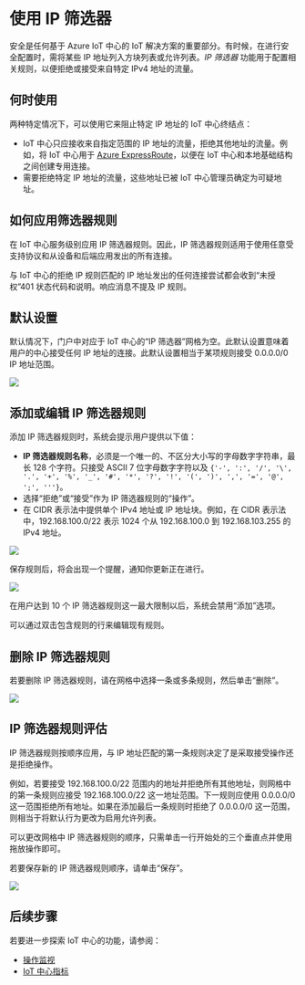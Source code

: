 <properties
    pageTitle="Azure IoT 中心 IP 筛选器 | Azure"
    description="如何使用 IP 筛选阻止特定 IP 地址到 Azure IoT 中心的连接。可阻止来自单独 IP 地址或 IP 地址范围的连接。"
    services="iot-hub"
    documentationcenter=""
    author="BeatriceOltean"
    manager="timlt"
    editor="" />
<tags
    ms.assetid="f833eac3-5b5f-46a7-a47b-f4f6fc927f3f"
    ms.service="iot-hub"
    ms.devlang="na"
    ms.topic="article"
    ms.tgt_pltfrm="na"
    ms.workload="na"
    ms.date="11/14/2016"
    wacn.date="01/13/2017"
    ms.author="boltean" />  


# 使用 IP 筛选器

安全是任何基于 Azure IoT 中心的 IoT 解决方案的重要部分。有时候，在进行安全配置时，需将某些 IP 地址列入方块列表或允许列表。_IP 筛选器_ 功能用于配置相关规则，以便拒绝或接受来自特定 IPv4 地址的流量。

## 何时使用

两种特定情况下，可以使用它来阻止特定 IP 地址的 IoT 中心终结点：

- IoT 中心只应接收来自指定范围的 IP 地址的流量，拒绝其他地址的流量。例如，将 IoT 中心用于 [Azure ExpressRoute]，以便在 IoT 中心和本地基础结构之间创建专用连接。
- 需要拒绝特定 IP 地址的流量，这些地址已被 IoT 中心管理员确定为可疑地址。

## 如何应用筛选器规则

在 IoT 中心服务级别应用 IP 筛选器规则。因此，IP 筛选器规则适用于使用任意受支持协议和从设备和后端应用发出的所有连接。

与 IoT 中心的拒绝 IP 规则匹配的 IP 地址发出的任何连接尝试都会收到“未授权”401 状态代码和说明。响应消息不提及 IP 规则。

## 默认设置
默认情况下，门户中对应于 IoT 中心的“IP 筛选器”网格为空。此默认设置意味着用户的中心接受任何 IP 地址的连接。此默认设置相当于某项规则接受 0.0.0.0/0 IP 地址范围。

![][img-ip-filter-default]  


## 添加或编辑 IP 筛选器规则

添加 IP 筛选器规则时，系统会提示用户提供以下值：

- **IP 筛选器规则名称**，必须是一个唯一的、不区分大小写的字母数字字符串，最长 128 个字符。只接受 ASCII 7 位字母数字字符以及 `{'-', ':', '/', '\', '.', '+', '%', '_', '#', '*', '?', '!', '(', ')', ',', '=', '@', ';', '''}`。
- 选择“拒绝”或“接受”作为 IP 筛选器规则的“操作”。
- 在 CIDR 表示法中提供单个 IPv4 地址或 IP 地址块。例如，在 CIDR 表示法中，192.168.100.0/22 表示 1024 个从 192.168.100.0 到 192.168.103.255 的 IPv4 地址。

![][img-ip-filter-add-rule]  


保存规则后，将会出现一个提醒，通知你更新正在进行。

![][img-ip-filter-save-new-rule]  


在用户达到 10 个 IP 筛选器规则这一最大限制以后，系统会禁用“添加”选项。

可以通过双击包含规则的行来编辑现有规则。

## 删除 IP 筛选器规则

若要删除 IP 筛选器规则，请在网格中选择一条或多条规则，然后单击“删除”。

![][img-ip-filter-delete-rule]  


## IP 筛选器规则评估

IP 筛选器规则按顺序应用，与 IP 地址匹配的第一条规则决定了是采取接受操作还是拒绝操作。

例如，若要接受 192.168.100.0/22 范围内的地址并拒绝所有其他地址，则网格中的第一条规则应接受 192.168.100.0/22 这一地址范围。下一规则应使用 0.0.0.0/0 这一范围拒绝所有地址。如果在添加最后一条规则时拒绝了 0.0.0.0/0 这一范围，则相当于将默认行为更改为启用允许列表。

可以更改网格中 IP 筛选器规则的顺序，只需单击一行开始处的三个垂直点并使用拖放操作即可。

若要保存新的 IP 筛选器规则顺序，请单击“保存”。

![][img-ip-filter-rule-order]  


## 后续步骤

若要进一步探索 IoT 中心的功能，请参阅：

* [操作监视][lnk-monitor]
* [IoT 中心指标][lnk-metrics]

<!-- Images -->

[img-ip-filter-default]: ./media/iot-hub-ip-filtering/ip-filter-default.png
[img-ip-filter-add-rule]: ./media/iot-hub-ip-filtering/ip-filter-add-rule.png
[img-ip-filter-save-new-rule]: ./media/iot-hub-ip-filtering/ip-filter-save-new-rule.png
[img-ip-filter-delete-rule]: ./media/iot-hub-ip-filtering/ip-filter-delete-rule.png
[img-ip-filter-rule-order]: ./media/iot-hub-ip-filtering/ip-filter-rule-order.png


<!-- Links -->


[IoT Hub Developer Guide]: /documentation/articles/iot-hub-devguide
[Azure ExpressRoute]: /documentation/articles/expressroute-faqs/#supported-services

[lnk-monitor]: /documentation/articles/iot-hub-operations-monitoring/
[lnk-metrics]: /documentation/articles/iot-hub-metrics/

<!---HONumber=Mooncake_0109_2017-->
<!--Update_Description:update wording-->